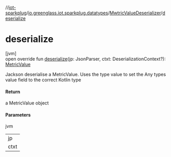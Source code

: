 //[iot-sparkplug](../../../index.md)/[io.greenglass.iot.sparkplug.datatypes](../index.md)/[MwtricValueDeserializer](index.md)/[deserialize](deserialize.md)

# deserialize

[jvm]\
open override fun [deserialize](deserialize.md)(jp: JsonParser, ctxt: DeserializationContext?): [MetricValue](../-metric-value/index.md)

Jackson deserialise a MetricValue. Uses the type value to set the Any types value field to the correct Kotlin type

#### Return

a MetricValue object

#### Parameters

jvm

| |
|---|
| jp |
| ctxt |
